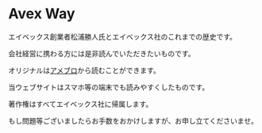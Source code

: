 # Avex Way

エイベックス創業者松浦勝人氏とエイベックス社のこれまでの歴史です。

会社経営に携わる方には是非読んでいただきたいものです。

オリジナルは[アメブロ](https://ameblo.jp/maxmatsuura/entry-10518384040.html)から読むことができます。

当ウェブサイトはスマホ等の端末でも読みやすくしたものです。

著作権はすべてエイベックス社に帰属します。

もし問題等ございましたらお手数をおかけしますが、お申し立てくださいませ。
